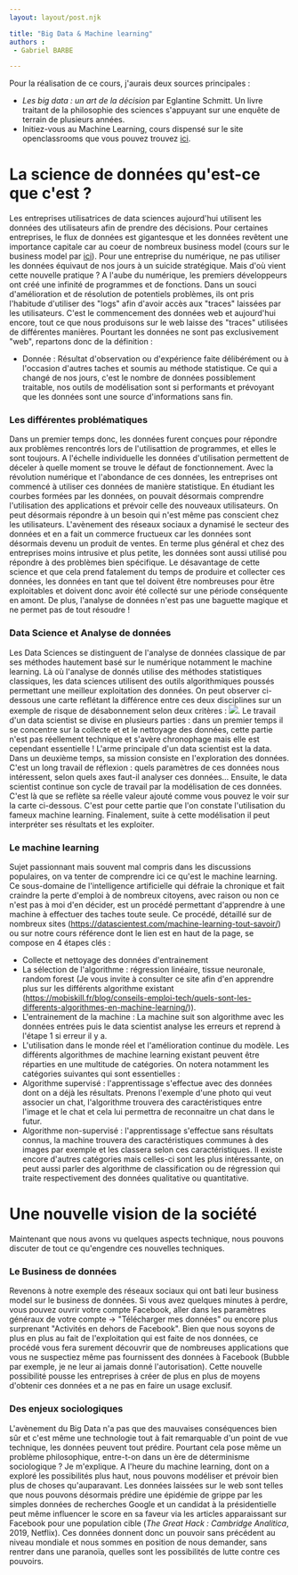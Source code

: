 ```yaml
---
layout: layout/post.njk

title: "Big Data & Machine learning"
authors :
 - Gabriel BARBE

---
```

<!-- Début résumé -->
<!-- Fin résumé -->

Pour la réalisation de ce cours, j'aurais deux sources principales : 
- *Les big data : un art de la décision* par Eglantine Schmitt. Un livre traitant de la philosophie des sciences s'appuyant sur une enquête de terrain de plusieurs années. 
- Initiez-vous au Machine Learning, cours dispensé sur le site openclassrooms que vous pouvez trouvez [ici](https://openclassrooms.com/fr/courses/4011851-initiez-vous-au-machine-learning/5869331-decouvrez-le-domaine-de-la-data-science).

# La science de données qu'est-ce que c'est ?
Les entreprises utilisatrices de data sciences aujourd'hui utilisent les données des utilisateurs afin de prendre des décisions. Pour certaines entreprises, le flux de données est gigantesque et les données revêtent une importance capitale car au coeur de nombreux business model (cours sur le business model par [ici](Business)). Pour une entreprise du numérique, ne pas utiliser les données équivaut de nos jours à un suicide stratégique. 
Mais d'où vient cette nouvelle pratique ? 
A l'aube du numérique, les premiers développeurs ont créé une infinité de programmes et de fonctions. Dans un souci d'amélioration et de résolution de potentiels problèmes, ils ont pris l'habitude d'utiliser des "logs" afin d'avoir accès aux "traces" laissées par les utilisateurs. C'est le commencement des données web et aujourd'hui encore, tout ce que nous produisons sur le web laisse des "traces" utilisées de différentes manières. Pourtant les données ne sont pas exclusivement "web", repartons donc de la définition : 
- Donnée : Résultat d'observation ou d'expérience faite délibérément ou à l'occasion d'autres taches et soumis au méthode statistique. 
Ce qui a changé de nos jours, c'est le nombre de données possiblement traitable, nos outils de modélisation sont si performants et prévoyant que les données sont une source d'informations sans fin.

### Les différentes problématiques 
Dans un premier temps donc, les données furent conçues pour répondre aux problèmes rencontrés lors de l'utilisattion de programmes, et elles le sont toujours. A l'échelle individuelle les données d'utilisation permettent de déceler à quelle moment se trouve le défaut de fonctionnement. 
Avec la révolution numérique et l'abondance de ces données, les entreprises ont commencé à utiliser ces données de manière statistique. En étudiant les courbes formées par les données, on pouvait désormais comprendre l'utilisation des applications et prévoir celle des nouveaux utilisateurs. On peut désormais répondre à un besoin qui n'est même pas conscient chez les utilisateurs.
L'avènement des réseaux sociaux a dynamisé le secteur des données et en a fait un commerce fructueux car les données sont désormais devenu un produit de ventes.
En terme plus général et chez des entreprises moins intrusive et plus petite, les données sont aussi utilisé pou répondre à des problèmes bien spécifique. Le désavantage de cette science et que cela prend fatalement du temps de produire et collecter ces données, les données en tant que tel doivent être nombreuses pour être exploitables et doivent donc avoir été collecté sur une période conséquente en amont. De plus, l'analyse de données n'est pas une baguette magique et ne permet pas de tout résoudre ! 

### Data Science et Analyse de données
Les Data Sciences se distinguent de l'analyse de données classique de par ses méthodes hautement basé sur le numérique notamment le machine learning. Là où l'analyse de donnés utilise des méthodes statistiques classiques, les data sciences utilisent des outils algorithmiques poussés permettant une meilleur exploitation des données. 
On peut observer ci-dessous une carte reflétant la différence entre ces deux disciplines sur un exemple de risque de désabonnement selon deux critères : 
<img src="../../Images/Cartes.png"/>.
Le travail d'un data scientist se divise en plusieurs parties : dans un premier temps il se concentre sur la collecte et et le nettoyage des données, cette partie n'est pas réellement technique et s'avère chronophage mais elle est cependant essentielle ! L'arme principale d'un data scientist est la data. Dans un deuxième temps, sa mission consiste en l'exploration des données. C'est un long travail de réflexion : quels paramètres de ces données nous intéressent, selon quels axes faut-il analyser ces données... Ensuite, le data scientist continue son cycle de travail par la modélisation de ces données. C'est là que se reflète sa réelle valeur ajouté comme vous pouvez le voir sur la carte ci-dessous. C'est pour cette partie que l'on constate l'utilisation du fameux machine learning.
Finalement, suite à cette modélisation il peut interpréter ses résultats et les exploiter. 

### Le machine learning 
Sujet passionnant mais souvent mal compris dans les discussions populaires, on va tenter de comprendre ici ce qu'est le machine learning. 
Ce sous-domaine de l'intelligence artificielle qui défraie la chronique et fait craindre la perte d'emploi à de nombreux citoyens, avec raison ou non ce n'est pas à moi d'en décider, est un procédé permettant d'apprendre à une machine à effectuer des taches toute seule. Ce procédé, détaillé sur de nombreux sites (https://datascientest.com/machine-learning-tout-savoir/) ou sur notre cours référence dont le lien est en haut de la page, se compose en 4 étapes clés : 
- Collecte et nettoyage des données d'entrainement 
- La sélection de l'algorithme : régression linéaire, tissue neuronale, random forest (Je vous invite à consulter ce site afin d'en apprendre plus sur les différents algorithme existant (https://mobiskill.fr/blog/conseils-emploi-tech/quels-sont-les-differents-algorithmes-en-machine-learning/)). 
- L'entrainement de la machine : La machine suit son algorithme avec les données entrées puis le data scientist analyse les erreurs et reprend à l'étape 1 si erreur il y a. 
- L'utilisation dans le monde réel et l'amélioration continue du modèle.
Les différents algorithmes de machine learning existant peuvent être réparties en une multitude de catégories. On notera notamment les catégories suivantes qui sont essentielles : 
- Algorithme supervisé : l'apprentissage s'effectue avec des données dont on a déjà les résultats. Prenons l'exemple d'une photo qui veut associer un chat, l'algorithme trouvera des caractéristiques entre l'image et le chat et cela lui permettra de reconnaitre un chat dans le futur.
- Algorithme non-supervisé : l'apprentissage s'effectue sans résultats connus, la machine trouvera des caractéristiques communes à des images par exemple et les classera selon ces caractéristiques. 
Il existe encore d'autres catégories mais celles-ci sont les plus intéressante, on peut aussi parler des algorithme de classification ou de régression qui traite respectivement des données qualitative ou quantitative. 

# Une nouvelle vision de la société 
Maintenant que nous avons vu quelques aspects technique, nous pouvons discuter de tout ce qu'engendre ces nouvelles techniques.

### Le Business de données
Revenons à notre exemple des réseaux sociaux qui ont bati leur business model sur le business de données. Si vous avez quelques minutes à perdre, vous pouvez ouvrir votre compte Facebook, aller dans les paramètres généraux de votre compte -> "Télécharger mes données" ou encore plus surprenant "Activités en dehors de Facebook". Bien que nous soyons de plus en plus au fait de l'exploitation qui est faite de nos données, ce procédé vous fera surement découvrir que de nombreuses applications que vous ne suspectiez même pas fournissent des données à Facebook (Bubble par exemple, je ne leur ai jamais donné l'autorisation).
Cette nouvelle possibilité pousse les entreprises à créer de plus en plus de moyens d'obtenir ces données et a ne pas en faire un usage exclusif. 

### Des enjeux sociologiques
L'avènement du Big Data n'a pas que des mauvaises conséquences bien sûr et c'est même une technologie tout à fait remarquable d'un point de vue technique, les données peuvent tout prédire.
Pourtant cela pose même un problème philosophique, entre-t-on dans un ère de déterminisme sociologique ? Je m'explique. A l'heure du machine learning, dont on a exploré les possibilités plus haut, nous pouvons modéliser et prévoir bien plus de choses qu'auparavant. Les données laissées sur le web sont telles que nous pouvons désormais prédire une épidémie de grippe par les simples données de recherches Google et un candidat à la présidentielle peut même influencer le score en sa faveur via les articles apparaissant sur Facebook pour une population cible (<i>The Great Hack : Cambridge Analitica</i>, 2019, Netflix). Ces données donnent donc un pouvoir sans précédent au niveau mondiale et nous sommes en position de nous demander, sans rentrer dans une paranoïa, quelles sont les possibilités de lutte contre ces pouvoirs. 